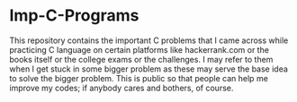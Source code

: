 # Imp-C-Programs
This repository contains the important C problems that I came across while practicing C language on certain platforms like hackerrank.com or the books itself or the college exams or the challenges. I may refer to them when I get stuck in some bigger problem as these may serve the base idea to solve the bigger problem. This is public so that people can help me improve my codes; if anybody cares and bothers, of course.
